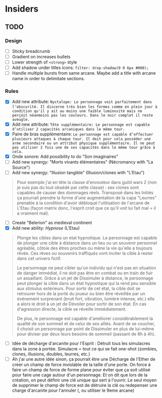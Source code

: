 # Insiders

## TODO

### Design
- [ ] Sticky breadcrumb
- [ ] Gradient on increases bullets
- [ ] Lower strength of `<strong>` style
- [ ] Add shadow under titles icons: `filter: drop-shadow(0 0 6px #000);`
- [ ] Handle multiple bursts from same arcane. Maybe add a title with arcane name in order to delimitate sections.

### Rules
- [x] Add new attribute: `Nyctalope: Le personnage voit parfaitement dans l'obscurité. Il discerne très bien les formes comme en plein jour à condition qu'il y ait au moins une faible luminosité mais ne perçoit néanmoins pas les couleurs. Dans le noir complet il reste aveugle.`
- [x] Add new attribute: `Tête supplémentaire: Le personnage est capable d’utiliser 2 capacités arcaniques dans le même tour.`
- [x] Paire de bras supplémentaire: `Le personnage est capable d’effectuer plusieurs attaques à chaque tour.
Il doit pour cela posséder une arme secondaire ou un attribut physique supplémentaire.
Il ne peut pas utiliser 2 fois une de ses capacités dans le même tour grâce à cela.`
- [x] Onde sonore: Add possibility to do "Son imaginaires"
- [ ] Add new synergy: "Morts vivants élémentaires" (Nécromancy with "La Source")
- [ ] Add new synergy: "Illusion tangible" (Illusion/clones with "L'Etau")
> Pour exemple j'ai en tête la classe d'envouteur dans guild wars 2 (non je suis pas du tout obsédé par cette classe) : ses clones sont capables de causer des dommages réels.
Transposé dans les Initiés ça pourrait prendre la forme d'une augmentation de la capa "Leurres" prenable à la condition d'avoir débloqué l'utilisation de l'arcane de L'Etau (façon matrix donc, l'esprit croit que ce qu'il voit lui fait mal = il a vraiment mal).
- [ ] Create "Belerion" as medieval continent
- [x] Add new ability: *Hypnose* (L'Etau)
> Plonge les cibles dans un etat hypnotique.
> Le personnage est capable de plonger une cible à distance dans un lieu ou un souvenir personnel agréable, côtoie des êtres proches ou mène la vie qu'elle a toujours rêvée. Ces rêves ou souvenirs traffiqués vont inciter la cible à rester dans cet univers fictif.
> 
> Le personnage ne peut cibler qu'un individu qui n'est pas en situation de danger immédiat, il ne doit pas être en combat ou en train de fuir un assaillant.
> Grâce à un jet de Dissimuler à distance, le personnage peut plonger la cible dans un état hypnotique qui la rend peu sensible aux stimulus extérieurs.
> Pour sortir de cet état, la cible doit se retrouver hors de la porté du joueur ou bien être réveillée par un événement surprenant (bruit fort, vibration, lumière intense, etc.) elle a alors le droit à un jet de Dévoiler pour sortir de son état. En cas d'agression directe, la cible se réveille immédiatement.
> 
> De plus, le personnage est capable d'améliorer considérablement la qualité de son sommeil et de celui de ses alliés. Avant de se coucher, il choisit un personnage par point de Dissimuler en plus de lui-même pour diviser par deux leurs besoins de sommeil (passant de 8h à 4h).
- [ ] Idée de décharge d'arcanite pour l'Esprit : Détruit tous les simulacres dans la zone à portée. Simulacre = tout ce qui se fait one-shot (zombies, clones, illusions, doubles, leurres, etc.)
- [ ] Ah j'ai une autre idée sinon, ça pourrait être une Décharge de l'Ether de créer un champ de force inviolable de la taille d'une porte. On force à faire un champ de force de forme plane pour éviter que ça soit utilisé pour faire une cage autour d'un personnage. Et on dit que lors de la création, on peut définir une clé unique qui sert à l'ouvrir. Le seul moyen de supprimer le champ de force est de détruire la clé ou redepenser une charge d'arcanite pour l'annuler (, ou utiliser le 9eme arcane)
